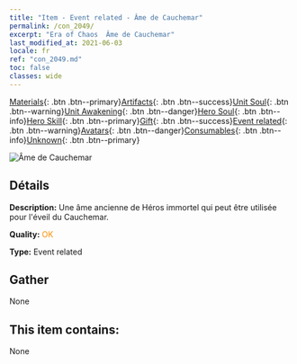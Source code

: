 ```yaml
---
title: "Item - Event related - Âme de Cauchemar"
permalink: /con_2049/
excerpt: "Era of Chaos  Âme de Cauchemar"
last_modified_at: 2021-06-03
locale: fr
ref: "con_2049.md"
toc: false
classes: wide
---
```

 [Materials](/ItemsFR/){: .btn .btn--primary}[Artifacts](/ItemsFR/Artifacts/){: .btn .btn--success}[Unit Soul](/ItemsFR/UnitSoul/){: .btn .btn--warning}[Unit Awakening](/ItemsFR/UnitAwakening/){: .btn .btn--danger}[Hero Soul](/ItemsFR/HeroSoul/){: .btn .btn--info}[Hero Skill](/ItemsFR/HeroSkill/){: .btn .btn--primary}[Gift](/ItemsFR/Gift/){: .btn .btn--success}[Event related](/ItemsFR/Events/){: .btn .btn--warning}[Avatars](/ItemsFR/Avatars/){: .btn .btn--danger}[Consumables](/ItemsFR/Consumables/){: .btn .btn--info}[Unknown](/ItemsFR/Unknown/){: .btn .btn--primary}

 ![Âme de Cauchemar](/images/t/juexing_508.jpg)

## Détails
 **Description:** Une âme ancienne de Héros immortel qui peut être utilisée pour l'éveil du Cauchemar.

 **Quality:** <span style="color: #FF8C00">OK</span>

 **Type:** Event related

## Gather

  None

## This item contains:

  None

